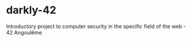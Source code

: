 # darkly-42
Introductory project to computer security in the specific field of the web - 42 Angoulême
